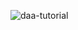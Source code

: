 ![daa-tutorial](https://github.com/Irfanaliqureshi/ALGORITHMS-IMPLEMENTATION-IN-PYTHON/assets/114615634/a76eb467-bbf6-41de-a568-d6deff43b276)
